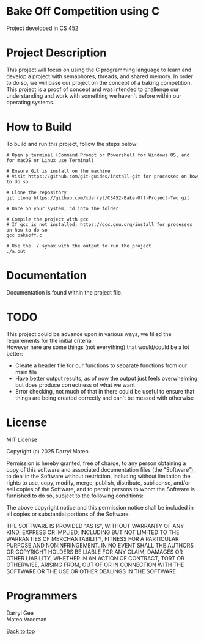 <a name="top"></a>
# Bake Off Competition using C
Project developed in CS 452

# Project Description 
This project will focus on using the C programming language to learn and develop a project with semaphores, threads, and shared memory. In order to do so, we will base our project on the concept of a baking competition. This project is a proof of concept and was intended to challenge our understanding and work with something we haven't before within our operating systems.

# How to Build
To build and run this project, follow the steps below:
```
# Open a terminal (Command Prompt or Powershell for Windows OS, and for macOS or Linux use Terminal)

# Ensure Git is install on the machine
# Visit https://github.com/git-guides/install-git for processes on how to do so

# Clone the repository
git clone https://github.com/xdarryl/CS452-Bake-Off-Project-Two.git

# Once on your system, cd into the folder

# Compile the project with gcc
# If gcc is not installed; https://gcc.gnu.org/install for processes on how to do so
gcc bakeoff.c

# Use the ./ synax with the output to run the project
./a.out 
```

# Documentation
Documentation is found within the project file.

# TODO
This project could be advance upon in various ways, we filled the requirements for the initial criteria\
However here are some things (not everything) that would/could be a lot better:
- Create a header file for our functions to separate functions from our main file
- Have better output results, as of now the output just feels overwhelming but does produce correctness of what we want
- Error checking, not much of that in there could be useful to ensure that things are being created correctly and can't be messed with otherwise



# License
MIT License

Copyright (c) 2025 Darryl Mateo

Permission is hereby granted, free of charge, to any person obtaining a copy
of this software and associated documentation files (the "Software"), to deal
in the Software without restriction, including without limitation the rights
to use, copy, modify, merge, publish, distribute, sublicense, and/or sell
copies of the Software, and to permit persons to whom the Software is
furnished to do so, subject to the following conditions:

The above copyright notice and this permission notice shall be included in all
copies or substantial portions of the Software.

THE SOFTWARE IS PROVIDED "AS IS", WITHOUT WARRANTY OF ANY KIND, EXPRESS OR
IMPLIED, INCLUDING BUT NOT LIMITED TO THE WARRANTIES OF MERCHANTABILITY,
FITNESS FOR A PARTICULAR PURPOSE AND NONINFRINGEMENT. IN NO EVENT SHALL THE
AUTHORS OR COPYRIGHT HOLDERS BE LIABLE FOR ANY CLAIM, DAMAGES OR OTHER
LIABILITY, WHETHER IN AN ACTION OF CONTRACT, TORT OR OTHERWISE, ARISING FROM,
OUT OF OR IN CONNECTION WITH THE SOFTWARE OR THE USE OR OTHER DEALINGS IN THE
SOFTWARE.


# Programmers
Darryl Gee\
Mateo Vrooman

[Back to top](#top)
